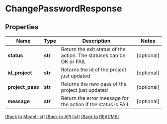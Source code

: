 # ChangePasswordResponse

## Properties
Name | Type | Description | Notes
------------ | ------------- | ------------- | -------------
**status** | **str** | Return the exit status of the action. The statuses can be OK or FAIL | [optional] 
**id_project** | **str** | Returns the id of the project just updated | [optional] 
**project_pass** | **str** | Returns the new pass of the project just updated | [optional] 
**message** | **str** | Return the error message for the action if the status is FAIL | [optional] 

[[Back to Model list]](../README.md#documentation-for-models) [[Back to API list]](../README.md#documentation-for-api-endpoints) [[Back to README]](../README.md)


